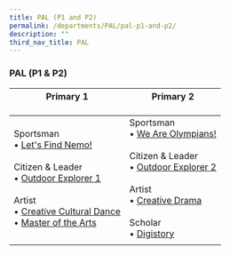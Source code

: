 ```yaml
---
title: PAL (P1 and P2)
permalink: /departments/PAL/pal-p1-and-p2/
description: ""
third_nav_title: PAL
---
```

### PAL (P1 & P2)

| Primary 1<br><br> | Primary 2<br><br> |
|---|---|
| Sportsman<br>• [Let's Find Nemo!]()<br><br>Citizen & Leader<br>• [Outdoor Explorer 1]()<br><br>Artist<br>• [Creative Cultural Dance]()<br>• [Master of the Arts]() | Sportsman  <br>• [We Are Olympians!]()<br><br>Citizen & Leader  <br>• [Outdoor Explorer 2]() <br><br>Artist  <br>• [Creative Drama]()<br><br>Scholar <br>• [Digistory]() |
|  |  |